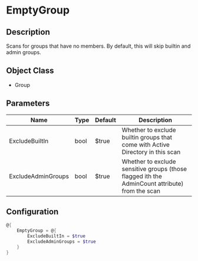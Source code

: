 ﻿# EmptyGroup

## Description

Scans for groups that have no members.
By default, this will skip builtin and admin groups.

## Object Class

+ Group

## Parameters

|Name|Type|Default|Description|
|---|---|---|---|
|ExcludeBuiltIn|bool|$true|Whether to exclude builtin groups that come with Active Directory in this scan|
|ExcludeAdminGroups|bool|$true|Whether to exclude sensitive groups (those flagged ith the AdminCount attribute) from the scan|

## Configuration

```powershell
@{
    EmptyGroup = @{
        ExcludeBuiltIn = $true
        ExcludeAdminGroups = $true
    }
}
```
